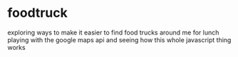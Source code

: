 foodtruck
=========

  exploring ways to make it easier to find food trucks around me for lunch
  playing with the google maps api and seeing how this whole javascript thing works
